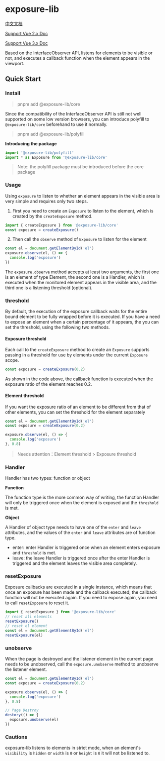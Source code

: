 # exposure-lib

[中文文档](./README.zh-CN.md)

[Support Vue 2.x Doc](./packages/vue2/README.md)

[Support Vue 3.x Doc](./packages/vue/README.md)


Based on the InterfaceObserver API, listens for elements to be visible or not, and executes a callback function when the element appears in the viewport.

## Quick Start

### Install

> pnpm add @exposure-lib/core

Since the compatibility of the InterfaceObserver API is still not well supported on some low version browsers, you can introduce polyfill to `@exposure-lib/core` beforehand to use it normally.

> pnpm add @exposure-lib/polyfill

**Introducing the package**

```ts
import '@exposure-lib/polyfill'
import * as Exposure from '@exposure-lib/core'
```

> Note: the polyfill package must be introduced before the core package

### Usage

Using `exposure` to listen to whether an element appears in the visible area is very simple and requires only two steps.

1. First you need to create an `Exposure` to listen to the element, which is created by the `createExposure` method.

```ts
import { createExposure } from '@exposure-lib/core'
const exposure = createExposure()
```

2. Then call the `observe` method of `Exposure` to listen for the element

```ts
const el = document.getElementById('el')
exposure.observe(el, () => {
  console.log('exposure')
})
```
The `exposure.observe` method accepts at least two arguments, the first one is an element of type Element, the second one is a Handler, which is executed when the monitored element appears in the visible area, and the third one is a listening threshold (optional).


### threshold

By default, the execution of the exposure callback waits for the entire bound element to be fully wrapped before it is executed. If you have a need to expose an element when a certain percentage of it appears, the
you can set the threshold, using the following two methods.

#### Exposure threshold

Each call to the `createExposure` method to create an `Exposure` supports passing in a threshold for use by elements under the current `Exposure` scope.

```ts
const exposure = createExposure(0.2)
```

As shown in the code above, the callback function is executed when the exposure ratio of the element reaches 0.2.

#### Element threshold

If you want the exposure ratio of an element to be different from that of other elements, you can set the threshold for the element separately

```ts
const el = document.getElementById('el')
const exposure = createExposure(0.2)

exposure.observe(el, () => {
  console.log('exposure')
}, 0.8)

```

> Needs attention：Element threshold > Exposure threshold


### Handler
Handler has two types: function or object

**Function**

The function type is the more common way of writing, the function Handler will only be triggered once when the element is exposed and the `threshold` is met.

**Object**

A Handler of object type needs to have one of the `enter` and `leave` attributes, and the values of the `enter` and `leave` attributes are of function type.

- enter: enter Handler is triggered once when an element enters exposure and `threshold` is met.
- leave: the leave Handler is triggered once after the enter Handler is triggered and the element leaves the visible area completely.


### resetExposure

Exposure callbacks are executed in a single instance, which means that once an exposure has been made and the callback executed, the callback function will not be executed again. If you need to expose again, you need to call `resetExposure` to reset it.

```ts
import { resetExposure } from '@exposure-lib/core'
// reset all elements
resetExposure()
// reset el element
const el = document.getElementById('el')
resetExposure(el)
```

### unobserve

When the page is destroyed and the listener element in the current page needs to be unobserved, call the `exposure.unobserve` method to unobserve the listener element.

```ts
const el = document.getElementById('el')
const exposure = createExposure(0.2)

exposure.observe(el, () => {
  console.log('exposure')
}, 0.8)

// Page Destroy
destory(() => {
  exposure.unobserve(el)
})
```
### Cautions

exposure-lib listens to elements in strict mode, when an element's `visibility` is `hidden` or `width` is `0` or `height` is `0` it will not be listened to.
